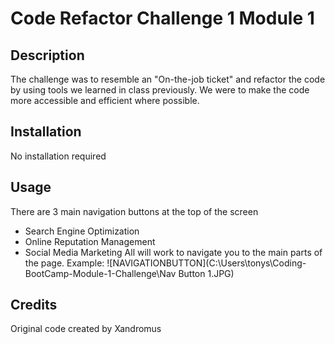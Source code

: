 # Code Refactor Challenge 1 Module 1

## Description
 The challenge was to resemble an "On-the-job ticket" and refactor the code by using tools we learned in class previously. We were to make the code more accessible and efficient where possible.

 ## Installation
 No installation required

 ## Usage
 There are 3 main navigation buttons at the top of the screen
 - Search Engine Optimization
 - Online Reputation Management
 - Social Media Marketing
        All will work to navigate you to the main parts of the page. 
        Example:
![NAVIGATIONBUTTON](C:\Users\tonys\Coding-BootCamp-Module-1-Challenge\Nav Button 1.JPG)
        



## Credits
Original code created by Xandromus

